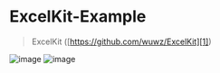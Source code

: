 # ExcelKit-Example

> ExcelKit ([https://github.com/wuwz/ExcelKit][1])

![image](https://raw.githubusercontent.com/wuwz/ExcelKit-Example/master/example.png)
![image](https://raw.githubusercontent.com/wuwz/ExcelKit-Example/master/example.gif)

  [1]: https://github.com/wuwz/ExcelKit